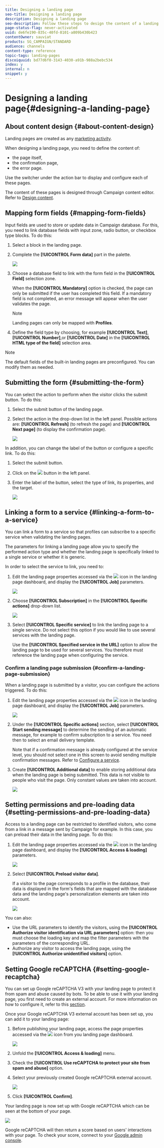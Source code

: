 ```yaml
---
title: Designing a landing page
seo-title: Designing a landing page
description: Designing a landing page
seo-description: Follow these steps to design the content of a landing page and link it to a service.
page-status-flag: never-activated
uuid: de6fe190-835c-40fd-8101-a809b430b423
contentOwner: sauviat
products: SG_CAMPAIGN/STANDARD
audience: channels
content-type: reference
topic-tags: landing-pages
discoiquuid: bd77d6f0-3143-4030-a91b-988a2bebc534
index: y
internal: n
snippet: y
---
```


# Designing a landing page{#designing-a-landing-page}

## About content design {#about-content-design}

Landing pages are created as any [marketing activity](../../start/using/marketing-activities.md#about-marketing-activities).

When designing a landing page, you need to define the content of:

* the page itself,
* the confirmation page,
* the error page.

Use the switcher under the action bar to display and configure each of these pages.

The content of these pages is designed through Campaign content editor. Refer to [Design content](../../designing/using/about-landing-page-content-design.md).

## Mapping form fields {#mapping-form-fields}

Input fields are used to store or update data in Campaign database. For this, you need to link database fields with input zone, radio button, or checkbox type blocks. To do this:

1. Select a block in the landing page.
1. Complete the **[!UICONTROL Form data]** part in the palette.

   ![](assets/editing_lp_content_4.png)

1. Choose a database field to link with the form field in the **[!UICONTROL Field]** selection zone.

   When the **[!UICONTROL Mandatory]** option is checked, the page can only be submitted if the user has completed this field. If a mandatory field is not completed, an error message will appear when the user validates the page.

   >[!NOTE]
   >
   >Landing pages can only be mapped with **Profiles**.

1. Define the field type by choosing, for example **[!UICONTROL Text]**, **[!UICONTROL Number]**,or **[!UICONTROL Date]** in the **[!UICONTROL HTML type of the field]** selection area.

>[!NOTE]
>
>The default fields of the built-in landing pages are preconfigured. You can modify them as needed.

## Submitting the form {#submitting-the-form}

You can select the action to perform when the visitor clicks the submit button. To do this:

1. Select the submit button of the landing page.
1. Select the action in the drop-down list in the left panel. Possible actions are: **[!UICONTROL Refresh]** (to refresh the page) and **[!UICONTROL Next page]** (to display the confirmation page).

   ![](assets/editing_lp_content_5.png)

In addition, you can change the label of the button or configure a specific link. To do this:

1. Select the submit button.
1. Click on the ![](assets/lp_link_properties.png) button in the left panel.
1. Enter the label of the button, select the type of link, its properties, and the target.

   ![](assets/lp_link_custom.png)

## Linking a form to a service {#linking-a-form-to-a-service}

You can link a form to a service so that profiles can subscribe to a specific service when validating the landing pages.

The parameters for linking a landing page allow you to specify the performed action type and whether the landing page is specifically linked to a single service or whether it is generic.

In order to select the service to link, you need to:

1. Edit the landing page properties accessed via the ![](assets/edit_darkgrey-24px.png) icon in the landing page dashboard, and display the **[!UICONTROL Job]** parameters.

   ![](assets/lp_edit_properties_button.png)

1. Choose **[!UICONTROL Subscription]** in the **[!UICONTROL Specific actions]** drop-down list.

   ![](assets/lp_parameters_5.png)

1. Select **[!UICONTROL Specific service]** to link the landing page to a single service. Do not select this option if you would like to use several services with the landing page.

   Use the **[!UICONTROL Specified service in the URL]** option to allow the landing page to be used for several services. You therefore must reference the landing page when configuring the service.

### Confirm a landing page submission {#confirm-a-landing-page-submission}

When a landing page is submitted by a visitor, you can configure the actions triggered. To do this:

1. Edit the landing page properties accessed via the ![](assets/edit_darkgrey-24px.png) icon in the landing page dashboard, and display the **[!UICONTROL Job]** parameters.

   ![](assets/lp_edit_properties_button.png)

1. Under the **[!UICONTROL Specific actions]** section, select **[!UICONTROL Start sending message]** to determine the sending of an automatic message, for example to confirm subscription to a service. You need then to select an email delivery template.

   Note that if a confirmation message is already configured at the service level, you should not select one in this screen to avoid sending multiple confirmation messages. Refer to [Configure a service](../../audiences/using/creating-a-service.md). 

1. Create **[!UICONTROL Additional data]** to enable storing additional data when the landing page is being submitted. This data is not visible to people who visit the page. Only constant values are taken into account.

   ![](assets/lp_parameters_6.png)

## Setting permissions and pre-loading data {#setting-permissions-and-pre-loading-data}

Access to a landing page can be restricted to identified visitors, who come from a link in a message sent by Campaign for example. In this case, you can preload their data in the landing page. To do this:

1. Edit the landing page properties accessed via the ![](assets/edit_darkgrey-24px.png) icon in the landing page dashboard, and display the **[!UICONTROL Access & loading]** parameters. 

   ![](assets/lp_edit_properties_button.png)

1. Select **[!UICONTROL Preload visitor data]**.

   If a visitor to the page corresponds to a profile in the database, their data is displayed in the form's fields that are mapped with the database data and the landing page's personalization elements are taken into account.

   ![](assets/lp_parameters_3.png)

You can also:

* Use the URL parameters to identify the visitors, using the **[!UICONTROL Authorize visitor identification via URL parameters]** option: then you must choose the loading key and map the filter parameters with the parameters of the corresponding URL.
* Authorize any visitor to access the landing page, using the **[!UICONTROL Authorize unidentified visitors]** option.

## Setting Google reCAPTCHA {#setting-google-recaptcha}

You can set up Google reCAPTCHA V3 with your landing page to protect it from spam and abuse caused by bots. To be able to use it with your landing page, you first need to create an external account. For more information on how to configure it, refer to this [section](../../administration/using/external-accounts.md#google-recaptcha-external-account).

Once your Google reCAPTCHA V3 external account has been set up, you can add it to your landing page:

1. Before publishing your landing page, access the page properties accessed via the ![](assets/edit_darkgrey-24px.png) icon from you landing page dashboard.

   ![](assets/lp_parameters_google3.png)

1. Unfold the **[!UICONTROL Access & loading]** menu.
1. Check the **[!UICONTROL Use reCAPTCHA to protect your site from spam and abuse]** option.
1. Select your previously created Google reCAPTCHA external account.

   ![](assets/lp_parameters_google.png)

1. Click **[!UICONTROL Confirm]**.

Your landing page is now set up with Google reCAPTCHA which can be seen at the bottom of your page.

![](assets/lp_parameters_google2.png)

Google reCAPTCHA will then return a score based on users' interactions with your page. To check your score, connect to your [Google admin console](https://g.co/recaptcha/admin).
